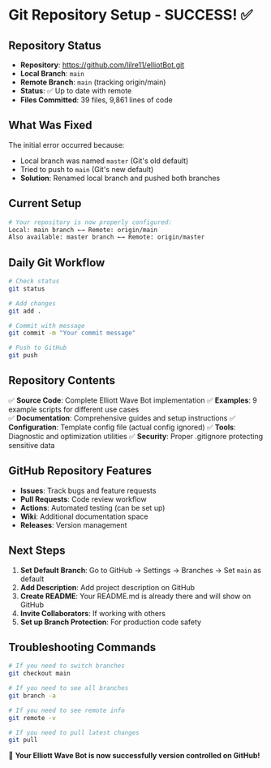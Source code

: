 # Git Repository Setup - SUCCESS! ✅

## Repository Status
- **Repository**: https://github.com/lilre11/elliotBot.git
- **Local Branch**: `main` 
- **Remote Branch**: `main` (tracking origin/main)
- **Status**: ✅ Up to date with remote
- **Files Committed**: 39 files, 9,861 lines of code

## What Was Fixed
The initial error occurred because:
- Local branch was named `master` (Git's old default)
- Tried to push to `main` (Git's new default)
- **Solution**: Renamed local branch and pushed both branches

## Current Setup
```bash
# Your repository is now properly configured:
Local: main branch ←→ Remote: origin/main
Also available: master branch ←→ Remote: origin/master
```

## Daily Git Workflow
```bash
# Check status
git status

# Add changes
git add .

# Commit with message
git commit -m "Your commit message"

# Push to GitHub
git push
```

## Repository Contents
✅ **Source Code**: Complete Elliott Wave Bot implementation
✅ **Examples**: 9 example scripts for different use cases  
✅ **Documentation**: Comprehensive guides and setup instructions
✅ **Configuration**: Template config file (actual config ignored)
✅ **Tools**: Diagnostic and optimization utilities
✅ **Security**: Proper .gitignore protecting sensitive data

## GitHub Repository Features
- **Issues**: Track bugs and feature requests
- **Pull Requests**: Code review workflow
- **Actions**: Automated testing (can be set up)
- **Wiki**: Additional documentation space
- **Releases**: Version management

## Next Steps
1. **Set Default Branch**: Go to GitHub → Settings → Branches → Set `main` as default
2. **Add Description**: Add project description on GitHub
3. **Create README**: Your README.md is already there and will show on GitHub
4. **Invite Collaborators**: If working with others
5. **Set up Branch Protection**: For production code safety

## Troubleshooting Commands
```bash
# If you need to switch branches
git checkout main

# If you need to see all branches
git branch -a

# If you need to see remote info
git remote -v

# If you need to pull latest changes
git pull
```

🎉 **Your Elliott Wave Bot is now successfully version controlled on GitHub!**
